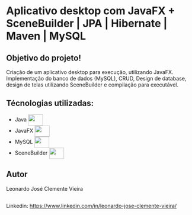 # Aplicativo desktop com JavaFX + SceneBuilder | JPA | Hibernate | Maven | MySQL 
## Objetivo do projeto!
Criação de um aplicativo desktop para execução, utilizando JavaFX.
Implementação do banco de dados (MySQL), CRUD, 
Design de database, design de telas utilizando SceneBuilder e compilação para executável. 
## Técnologias utilizadas:
- Java <img align="center" height="30" width="40" src="https://cdn.jsdelivr.net/gh/devicons/devicon/icons/java/java-original.svg" />
- JavaFX <img align="center" height="30" width="40" src="https://matruskan.files.wordpress.com/2013/08/javafx_logo_color_1r.jpg" /> 
- MySQL <img align="center" height="30" width="40" src="https://cdn.jsdelivr.net/gh/devicons/devicon/icons/mysql/mysql-plain.svg" />
- SceneBuilder <img align="center" height="30" width="40" src="https://i0.wp.com/gluonhq.com/wp-content/uploads/2015/02/SceneBuilderLogo.png?fit=781%2C781&ssl=1">
## Autor
Leonardo José Clemente Vieira
##
Linkedin: https://www.linkedin.com/in/leonardo-jose-clemente-vieira/


